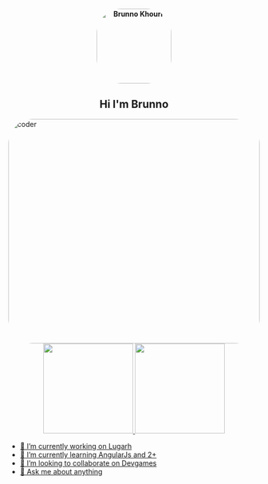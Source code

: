   <h4 align="center">
  <img align="center" alt="Brunno Khouri" height="150" style="border-radius:50px;" src="https://cdn.discordapp.com/attachments/807258604700434432/902644914721009674/download20211002164830.png">
  <h2 align="center">Hi I'm Brunno  </h2> 
  


  
<img align="center" alt="coder" width="100%" height="450" style="border-radius:50px;" src="https://cdn.discordapp.com/attachments/807258604700434432/902643023945531442/tumblr_d830ccbe48024d3b7600d83f66c07c34_28eb8eaa_500.gif">


<div align="center">
  <a href="https://github.com/BruunoKhourii">
  <img height="180em" src="https://github-readme-stats.vercel.app/api?username=BruunoKhouri&show_icons=true&theme=dark&include_all_commits=true&count_private=true"/>
  <img height="180em" src="https://github-readme-stats.vercel.app/api/top-langs/?username=BruunoKhouri&layout=compact&langs_count=7&theme=dark"/>    
</div>

- 🔭 I’m currently working on Lugarh
- 🌱 I’m currently learning AngularJs and 2+
- 👯 I’m looking to collaborate on Devgames
- 💬 Ask me about anything

